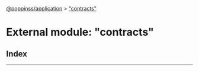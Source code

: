 [@poppinss/application](../README.md) > ["contracts"](../modules/_contracts_.md)

# External module: "contracts"

## Index

---

